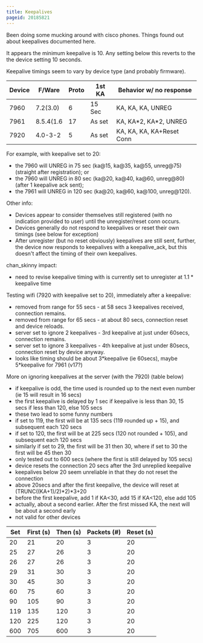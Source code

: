 ```yaml
---
title: Keepalives
pageid: 20185821
---
```


Been doing some mucking around with cisco phones. Things found out about keepalives documented here.


It appears the minimum keepalive is 10. Any setting below this reverts to the the device setting 10 seconds.


Keepalive timings seem to vary by device type (and probably firmware).




|  Device  |  F/Ware  |  Proto  |  1st KA  |  Behavior w/ no response  |
| --- | --- | --- | --- | --- |
|  7960  |  7.2(3.0)  |  6  |  15 Sec  |  KA, KA, KA, UNREG  |
|  7961  |  8.5.4(1.6  |  17  |  As set  |  KA, KA\*2, KA\*2, UNREG  |
|  7920  |  4.0-3-2  |  5  |  As set  |  KA, KA, KA, KA+Reset Conn  |


For example, with keepalive set to 20:


* the 7960 will UNREG in 75 sec (ka@15, ka@35, ka@55, unreg@75) (straight after registration); or
* the 7960 will UNREG in 80 sec (ka@20, ka@40, ka@60, unreg@80) (after 1 keepalive ack sent);
* the 7961 will UNREG in 120 sec (ka@20, ka@60, ka@100, unreg@120).


Other info:


* Devices appear to consider themselves still registered (with no indication provided to user) until the unregister/reset conn occurs.
* Devices generally do not respond to keepalives or reset their own timings (see below for exception)
* After unregister (but no reset obviously) keepalives are still sent, further, the device now responds to keepalives with a keepalive\_ack, but this doesn't affect the timing of their own keepalives.


chan\_skinny impact:


* need to revise keepalive timing with is currently set to unregister at 1.1 \* keepalive time


Testing wifi (7920 with keepalive set to 20), immediately after a keepalive:


* removed from range for 55 secs - at 58 secs 3 keepalives received, connection remains.
* removed from range for 65 secs - at about 80 secs, connection reset and device reloads.
* server set to ignore 2 keepalives - 3rd keepalive at just under 60secs, connection remains.
* server set to ignore 3 keepalives - 4th keepalive at just under 80secs, connection reset by device anyway.
* looks like timing should be about 3\*keepalive (ie 60secs), maybe 5\*keepalive for 7961 (v17?)


More on ignoring keepalives at the server (with the 7920) (table below)


* if keepalive is odd, the time used is rounded up to the next even number (ie 15 will result in 16 secs)
* the first keepalive is delayed by 1 sec if keepalive is less than 30, 15 secs if less than 120, else 105 secs
* these two lead to some funny numbers
* if set to 119, the first will be at 135 secs (119 rounded up + 15), and subsequent each 120 secs
* if set to 120, the first will be at 225 secs (120 not rounded + 105), and subsequent each 120 secs
* similarly if set to 29, the first will be 31 then 30, where if set to 30 the first will be 45 then 30
* only tested out to 600 secs (where the first is still delayed by 105 secs)
* device resets the connection 20 secs after the 3rd unreplied keepalive
* keepalives below 20 seem unreliable in that they do not reset the connection
* above 20secs and after the first keepalive, the device will reset at (TRUNC((KA+1)/2)\*2)\*3+20
* before the first keepalive, add 1 if KA<30, add 15 if KA<120, else add 105
* actually, about a second earlier. After the first missed KA, the next will be about a second early
* not valid for other devices




| Set  | First (s)  | Then (s)  | Packets (#)  | Reset (s)  |
| --- | --- | --- | --- | --- |
| 20  | 21  | 20  | 3  | 20  |
| 25  | 27  | 26  | 3  | 20  |
| 26  | 27  | 26  | 3  | 20  |
| 29  | 31  | 30  | 3  | 20  |
| 30  | 45  | 30  | 3  | 20  |
| 60  | 75  | 60  | 3  | 20  |
| 90  | 105  | 90  | 3  | 20  |
| 119  | 135  | 120  | 3  | 20  |
| 120  | 225  | 120  | 3  | 20  |
| 600  | 705  | 600  | 3  | 20  |


